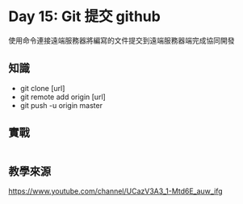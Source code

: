 # Day 15: Git 提交 github

 使用命令連接遠端服務器將編寫的文件提交到遠端服務器端完成協同開發

## 知識

* git clone [url]
* git remote add origin [url]
* git push -u origin master

## 實戰

```bash

```

## 教學來源

<https://www.youtube.com/channel/UCazV3A3_1-Mtd6E_auw_ifg>